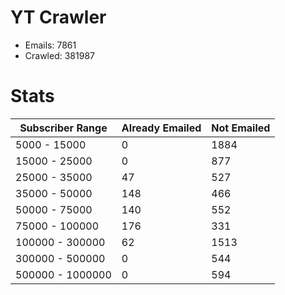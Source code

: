 # YT Crawler
- Emails: 7861
- Crawled: 381987

# Stats
| Subscriber Range  | Already Emailed | Not Emailed |
|-------|-------|-------|
| 5000 - 15000 | 0 | 1884 |
| 15000 - 25000 | 0 | 877 |
| 25000 - 35000 | 47 | 527 |
| 35000 - 50000 | 148 | 466 |
| 50000 - 75000 | 140 | 552 |
| 75000 - 100000 | 176 | 331 |
| 100000 - 300000 | 62 | 1513 |
| 300000 - 500000 | 0 | 544 |
| 500000 - 1000000 | 0 | 594 |
